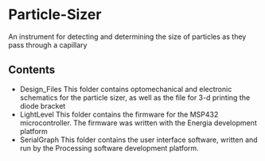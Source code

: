 # Particle-Sizer
An instrument for detecting and determining the size of particles as they pass through a capillary

## Contents
* Design_Files This folder contains optomechanical and electronic schematics for the particle sizer, as well as the file for 3-d printing the diode bracket
* LightLevel This folder contains the firmware for the MSP432 microcontroller. The firmware was written with the Energia development platform
* SerialGraph This folder contains the user interface software, written and run by the Processing software development platform.